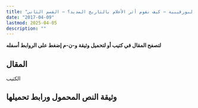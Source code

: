 ```yaml
---
title: "البورقيبية – كيف نقوم أثر الأعلام بالتاريخ المديد؟ – القسم الثاني"
date: "2017-04-09"
lastmod: 2025-04-05
description: ""
---
```

**لتصفح المقال في كتيب أو لتحميل وثيقة و-ن-م إضغط على الروابط أسفله**

## المقال

الكتيب

## وثيقة النص المحمول ورابط تحميلها

###
